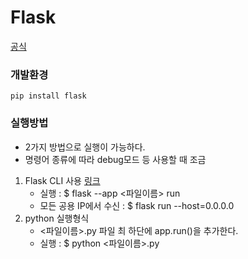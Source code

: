 # Flask
[공식](https://flask.palletsprojects.com/en/2.2.x/)
### 개발환경
```
pip install flask
```


### 실행방법
- 2가지 방법으로 실행이 가능하다. 
- 명령어 종류에 따라 debug모드 등 사용할 때 조금 
1. Flask CLI 사용 [링크](https://flask.palletsprojects.com/en/2.2.x/cli/)
    - 실행 : $ flask --app <파일이름> run
    - 모든 공용  IP에서 수신 : $ flask run --host=0.0.0.0
2. python 실행형식
    - <파일이름>.py 파일 최 하단에 app.run()을 추가한다.
    - 실행 : $ python <파일이름>.py
